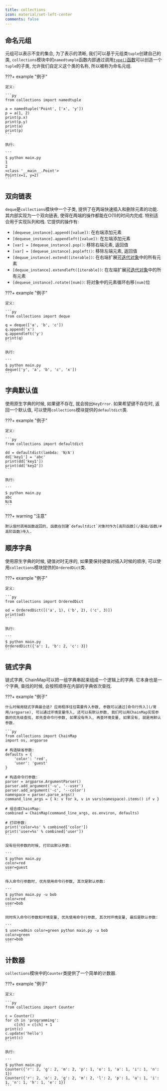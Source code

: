 ```yaml
---
title: collections
icon: material/set-left-center
comments: false
---
```


## 命名元组

元组可以表示不变的集合, 为了表示的清晰, 我们可以基于元组类`tuple`创建自己的类, `collections`模块中的`namedtumple`函数内部通过调用[`type()`函数](/基础/对象/#type)可以创造一个`tuple`的子类, 允许我们自定义这个类的名称, 所以被称为命名元组.

???+ example "例子"

    定义: 

    ```py
    from collections import namedtuple

    a = namedtuple('Point', ['x', 'y'])
    p = a(1, 2)
    print(p.x)
    print(p.y)
    print(a)
    print(p)
    ```

    执行: 

    ```
    $ python main.py
    1
    2
    <class '__main__.Point'>
    Point(x=1, y=2)
    ```

## 双向链表

`deque`是`collections`模块中一个子类, 提供了在两端快速插入和删除元素的功能. 其内部实现为一个双向链表, 使得在两端的操作都能在O(1)的时间内完成. 特别适合用于实现队列和栈. 它提供的操作有: 

- `[dequeue_instance].append([value])`: 在右端添加元素
- `[dequeue_instance].appendleft([value])`: 在左端添加元素
- `[var] = [dequeue_instance].pop()`: 移除右端元素, 返回值
- `[var] = [dequeue_instance].popleft()`: 移除左端元素, 返回值
- `[dequue_instance].extend([iterable])`: 在右端扩展[可迭代对象](/基础/容器/#迭代器和可迭代对象的区别)中的所有元素
- `[dequue_instance].extendleft([iterable])`: 在左端扩展[可迭代对象](/基础/容器/#迭代器和可迭代对象的区别)中的所有元素
- `[dequeue_instance].rotate([num])`: 将对象中的元素循环右移`[num]`位

???+ example "例子"

    定义: 

    ```py
    from collections import deque

    q = deque(['a', 'b', 'c'])
    q.append('x')
    q.appendleft('y')
    print(q)
    ```

    执行: 

    ```
    $ python main.py
    deque(['y', 'a', 'b', 'c', 'x'])
    ```

## 字典默认值

使用原生字典的时候, 如果键不存在, 就会抛出`KeyError`. 如果希望键不存在时, 返回一个默认值, 可以使用`collections`模块提供的`defaultdict`类.

???+ example "例子"

    定义:

    ```py
    from collections import defaultdict

    dd = defaultdict(lambda: 'N/A')
    dd['key1'] = 'abc'
    print(dd['key1'])
    print(dd['key2'])
    ```

    执行: 

    ```
    $ python main.py
    abc
    N/A
    ```

???+ warning "注意"

    默认值时调用函数返回的, 函数在创建`defaultdict`对象时作为[高阶函数](/基础/函数/#高阶函数)传入.

## 顺序字典

使用原生字典的时候, 键值对时无序的, 如果要保持键值对插入时候的顺序, 可以使用`collections`模块提供的`OrderedDict`类.

???+ example "例子"

    定义: 

    ```py
    from collections import OrderedDict

    od = OrderedDict([('a', 1), ('b', 2), ('c', 3)])
    print(od)
    ```

    执行: 

    ```
    $ python main.py
    OrderedDict({'a': 1, 'b': 2, 'c': 3})
    ```

## 链式字典

链式字典, ChainMap可以把一组字典串起来组成一个逻辑上的字典. 它本身也是一个字典, 查找的时候, 会按照顺序在内部的字典依次查找. 

???+ example "例子"

    什么时候用链式字典最合适? 应用程序往往需要传入参数, 参数可以通过[命令行传入](/常用/argparse), 可以通过环境变量传入, 还可以有默认参数, 我们可以用ChainMap实现参数的优先级查找, 即先查命令行参数, 如果没有传入, 再查环境变量, 如果没有, 就是用默认参数.

    ```py
    from collections import ChainMap
    import os, argparse

    # 构造缺省参数:
    defaults = {
        'color': 'red',
        'user': 'guest'
    }

    # 构造命令行参数:
    parser = argparse.ArgumentParser()
    parser.add_argument('-u', '--user')
    parser.add_argument('-c', '--color')
    namespace = parser.parse_args()
    command_line_args = { k: v for k, v in vars(namespace).items() if v }

    # 组合成ChainMap:
    combined = ChainMap(command_line_args, os.environ, defaults)

    # 打印参数:
    print('color=%s' % combined['color'])
    print('user=%s' % combined['user'])
    ```

    没有任何参数的时候, 打印出默认参数:

    ```
    $ python main.py
    color=red
    user=guest
    ```

    传入命令行参数时, 优先使用命令行参数, 其次是默认参数: 

    ```
    $ python main.py -u bob
    color=red
    user=bob
    ```

    同时传入命令行参数和环境变量, 优先使用命令行参数, 其次时环境变量, 最后是默认参数: 

    ```
    $ user=admin color=green python main.py -u bob
    color=green
    user=bob
    ```

## 计数器

`collections`模块中的`Counter`类提供了一个简单的计数器. 

???+ example "例子"

    定义: 

    ```py
    from collections import Counter

    c = Counter()
    for ch in 'programming': 
        c[ch] = c[ch] + 1
    print(c)
    c.update('hello')
    print(c)
    ```

    执行: 

    ```
    $ python main.py
    Counter({'r': 2, 'g': 2, 'm': 2, 'p': 1, 'o': 1, 'a': 1, 'i': 1, 'n': 1})
    Counter({'r': 2, 'o': 2, 'g': 2, 'm': 2, 'l': 2, 'p': 1, 'a': 1, 'i': 1, 'n': 1, 'h': 1, 'e': 1})
    ```

   [^1]: Collections. (n.d.). Retrieved June 18, 2024, from https://www.liaoxuefeng.com/wiki/1016959663602400/1017681679479008